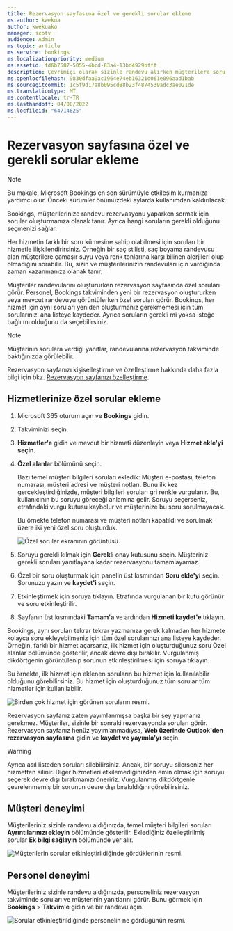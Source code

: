 ```yaml
---
title: Rezervasyon sayfasına özel ve gerekli sorular ekleme
ms.author: kwekua
author: kwekuako
manager: scotv
audience: Admin
ms.topic: article
ms.service: bookings
ms.localizationpriority: medium
ms.assetid: fd6b7587-5055-4bcd-83a4-13bd4929bfff
description: Çevrimiçi olarak sizinle randevu alırken müşterilere soru sormanız gerekiyorsa, rezervasyon sayfasına özel sorular ve gerekli sorular ekleyebilirsiniz.
ms.openlocfilehash: 9830dfaa9ac1964e74eb16321d061e096aad1bab
ms.sourcegitcommit: 1c5f9d17a8b095cd88b23f4874539adc3ae021de
ms.translationtype: MT
ms.contentlocale: tr-TR
ms.lasthandoff: 04/08/2022
ms.locfileid: "64714625"
---
```

# <a name="add-custom-and-required-questions-to-the-booking-page"></a>Rezervasyon sayfasına özel ve gerekli sorular ekleme

> [!NOTE]
> Bu makale, Microsoft Bookings en son sürümüyle etkileşim kurmanıza yardımcı olur. Önceki sürümler önümüzdeki aylarda kullanımdan kaldırılacak.

Bookings, müşterilerinize randevu rezervasyonu yaparken sormak için sorular oluşturmanıza olanak tanır. Ayrıca hangi soruların gerekli olduğunu seçmenizi sağlar.

Her hizmetin farklı bir soru kümesine sahip olabilmesi için soruları bir hizmetle ilişkilendirirsiniz. Örneğin bir saç stilisti, saç boyama randevusu alan müşterilere çamaşır suyu veya renk tonlarına karşı bilinen alerjileri olup olmadığını sorabilir. Bu, sizin ve müşterilerinizin randevuları için vardığında zaman kazanmanıza olanak tanır.

Müşteriler randevularını oluştururken rezervasyon sayfasında özel soruları görür. Personel, Bookings takviminden yeni bir rezervasyon oluştururken veya mevcut randevuyu görüntülerken özel soruları görür. Bookings, her hizmet için aynı soruları yeniden oluşturmanız gerekmemesi için tüm sorularınızı ana listeye kaydeder. Ayrıca soruların gerekli mi yoksa isteğe bağlı mı olduğunu da seçebilirsiniz.

> [!NOTE]
> Müşterinin sorulara verdiği yanıtlar, randevularına rezervasyon takviminde baktığınızda görülebilir.

Rezervasyon sayfanızı kişiselleştirme ve özelleştirme hakkında daha fazla bilgi için bkz. [Rezervasyon sayfanızı özelleştirme](customize-booking-page.md).

## <a name="add-custom-questions-to-your-services"></a>Hizmetlerinize özel sorular ekleme

1. Microsoft 365 oturum açın ve **Bookings** gidin.

1. Takviminizi seçin.

1. **Hizmetler'e** gidin ve mevcut bir hizmeti düzenleyin veya **Hizmet ekle'yi seçin**.

1. **Özel alanlar** bölümünü seçin.

   Bazı temel müşteri bilgileri soruları ekledik: Müşteri e-postası, telefon numarası, müşteri adresi ve müşteri notları. Bunu ilk kez gerçekleştirdiğinizde, müşteri bilgileri soruları gri renkle vurgulanır. Bu, kullanıcının bu soruyu göreceği anlamına gelir. Soruyu seçerseniz, etrafındaki vurgu kutusu kaybolur ve müşterinize bu soru sorulmayacak.

   Bu örnekte telefon numarası ve müşteri notları kapatıldı ve sorulmak üzere iki yeni özel soru oluşturduk.

   ![Özel sorular ekranının görüntüsü.](../media/bookings-questions-custom-fields.png)

1. Soruyu gerekli kılmak için **Gerekli** onay kutusunu seçin. Müşteriniz gerekli soruları yanıtlayana kadar rezervasyonu tamamlayamaz.

1. Özel bir soru oluşturmak için panelin üst kısmından **Soru ekle'yi** seçin. Sorunuzu yazın ve **kaydet'i** seçin.

1. Etkinleştirmek için soruya tıklayın. Etrafında vurgulanan bir kutu görünür ve soru etkinleştirilir.

1. Sayfanın üst kısmındaki **Tamam'a** ve ardından **Hizmeti kaydet'e** tıklayın.

Bookings, aynı soruları tekrar tekrar yazmanıza gerek kalmadan her hizmete kolayca soru ekleyebilmeniz için tüm özel sorularınızı ana listeye kaydeder. Örneğin, farklı bir hizmet açarsanız, ilk hizmet için oluşturduğunuz soru Özel alanlar bölümünde gösterilir, ancak devre dışı bırakılır. Vurgulanmış dikdörtgenin görüntülenip sorunun etkinleştirilmesi için soruya tıklayın.

Bu örnekte, ilk hizmet için eklenen soruların bu hizmet için kullanılabilir olduğunu görebilirsiniz. Bu hizmet için oluşturduğunuz tüm sorular tüm hizmetler için kullanılabilir.

   ![Birden çok hizmet için görünen soruların resmi.](../media/bookings-questions-services.png)

Rezervasyon sayfanız zaten yayımlanmışsa başka bir şey yapmanız gerekmez. Müşteriler, sizinle bir sonraki rezervasyonda soruları görür. Rezervasyon sayfanız henüz yayımlanmadıysa, **Web üzerinde Outlook'den rezervasyon sayfasına** gidin ve **kaydet ve yayımla'yı** seçin.

> [!WARNING]
> Ayrıca asıl listeden soruları silebilirsiniz. Ancak, bir soruyu silerseniz her hizmetten silinir. Diğer hizmetleri etkilemediğinizden emin olmak için soruyu seçerek devre dışı bırakmanızı öneririz. Vurgulanmış dikdörtgenle çevrelenmemiş bir sorunun devre dışı bırakıldığını görebilirsiniz.

## <a name="customer-experience"></a>Müşteri deneyimi

Müşterileriniz sizinle randevu aldığınızda, temel müşteri bilgileri soruları **Ayrıntılarınızı ekleyin** bölümünde gösterilir. Eklediğiniz özelleştirilmiş sorular **Ek bilgi sağlayın** bölümünde yer alır.

![Müşterilerin sorular etkinleştirildiğinde gördüklerinin resmi.](../media/bookings-questions-customer.png)

## <a name="staff-experience"></a>Personel deneyimi

Müşterileriniz sizinle randevu aldığınızda, personeliniz rezervasyon takviminde soruları ve müşterinin yanıtlarını görür. Bunu görmek için **Bookings** \> **Takvim'e** gidin ve bir randevu açın.

![Sorular etkinleştirildiğinde personelin ne gördüğünün resmi.](../media/bookings-questions-staff.png)

